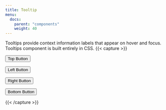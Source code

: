 ```yaml
---
title: Tooltip
menu:
  docs:
    parent: "components"
    weight: 40
---
```

Tooltips provide context information labels that appear on hover and focus. Tooltips component is built entirely in CSS.
{{< capture >}}
<p class="text-center"> 
  <button class="btn btn-primary tooltip" data-tooltip="I'm top tooltip">Top Button</button> 
</p>
<p class="text-right"> 
  <button class="btn btn-primary tooltip tooltip-left" data-tooltip="I'm left tooltip">Left Button</button> 
</p>
<p> 
  <button class="btn btn-primary tooltip tooltip-right" data-tooltip="I'm right tooltip">Right Button</button> 
</p>
<p class="text-center"> 
  <button class="btn btn-primary tooltip tooltip-bottom" data-tooltip="I'm bottom tooltip">Bottom Button</button> 
</p>
{{< /capture >}}